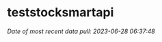 
<!-- README.md is generated from README.Rmd. Please edit that file -->

# teststocksmartapi

*Date of most recent data pull: 2023-06-28 06:37:48*
